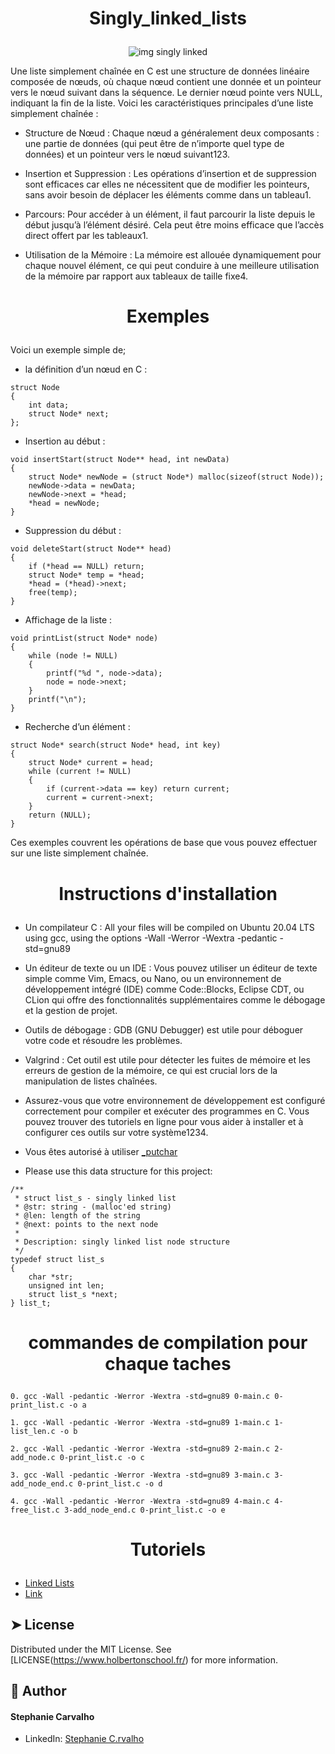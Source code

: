 # <p align="center">Singly_linked_lists</p>

<p align="center">
  <img src="https://i.ytimg.com/vi/vcQIFT79_50/maxresdefault.jpg" alt="img singly linked" />
</p>

Une liste simplement chaînée en C est une structure de données linéaire composée de nœuds, où chaque nœud contient une donnée et un pointeur vers le nœud suivant dans la séquence. Le dernier nœud pointe vers NULL, indiquant la fin de la liste. Voici les caractéristiques principales d’une liste simplement chaînée :

- Structure de Nœud : Chaque nœud a généralement deux composants : une partie de données (qui peut être de n’importe quel type de données) et un pointeur vers le nœud suivant123.

- Insertion et Suppression : Les opérations d’insertion et de suppression sont efficaces car elles ne nécessitent que de modifier les pointeurs, sans avoir besoin de déplacer les éléments comme dans un tableau1.

- Parcours: Pour accéder à un élément, il faut parcourir la liste depuis le début jusqu’à l’élément désiré. Cela peut être moins efficace que l’accès direct offert par les tableaux1.

- Utilisation de la Mémoire : La mémoire est allouée dynamiquement pour chaque nouvel élément, ce qui peut conduire à une meilleure utilisation de la mémoire par rapport aux tableaux de taille fixe4.

# <p align="center">Exemples</p>

Voici un exemple simple de;

- la définition d’un nœud en C :

```
struct Node
{
    int data;
    struct Node* next;
};
```
- Insertion au début :

```
void insertStart(struct Node** head, int newData)
{
    struct Node* newNode = (struct Node*) malloc(sizeof(struct Node));
    newNode->data = newData;
    newNode->next = *head;
    *head = newNode;
}
```
- Suppression du début :

```
void deleteStart(struct Node** head)
{
    if (*head == NULL) return;
    struct Node* temp = *head;
    *head = (*head)->next;
    free(temp);
}
```
- Affichage de la liste :

```
void printList(struct Node* node)
{
    while (node != NULL)
    {
        printf("%d ", node->data);
        node = node->next;
    }
    printf("\n");
}
```
- Recherche d’un élément :

```
struct Node* search(struct Node* head, int key)
{
    struct Node* current = head;
    while (current != NULL)
    {
        if (current->data == key) return current;
        current = current->next;
    }
    return (NULL);
}
```
Ces exemples couvrent les opérations de base que vous pouvez effectuer sur une liste simplement chaînée.

# <p align="center">Instructions d'installation</p>

- Un compilateur C : All your files will be compiled on Ubuntu 20.04 LTS using gcc, using the options -Wall -Werror -Wextra -pedantic -std=gnu89
- Un éditeur de texte ou un IDE : Vous pouvez utiliser un éditeur de texte simple comme Vim, Emacs, ou Nano, ou un environnement de développement intégré (IDE) comme Code::Blocks, Eclipse CDT, ou CLion qui offre des fonctionnalités supplémentaires comme le débogage et la gestion de projet.
- Outils de débogage : GDB (GNU Debugger) est utile pour déboguer votre code et résoudre les problèmes.
- Valgrind : Cet outil est utile pour détecter les fuites de mémoire et les erreurs de gestion de la mémoire, ce qui est crucial lors de la manipulation de listes chaînées.
- Assurez-vous que votre environnement de développement est configuré correctement pour compiler et exécuter des programmes en C. Vous pouvez trouver des tutoriels en ligne pour vous aider à installer et à configurer ces outils sur votre système1234.
- Vous êtes autorisé à utiliser [_putchar](https://github.com/hs-hq/_putchar.c/blob/main/_putchar.c)

- Please use this data structure for this project:

```
/**
 * struct list_s - singly linked list
 * @str: string - (malloc'ed string)
 * @len: length of the string
 * @next: points to the next node
 *
 * Description: singly linked list node structure
 */
typedef struct list_s
{
    char *str;
    unsigned int len;
    struct list_s *next;
} list_t;
```


# <p align="center">commandes de compilation pour chaque taches</p>

```
0. gcc -Wall -pedantic -Werror -Wextra -std=gnu89 0-main.c 0-print_list.c -o a
```

```
1. gcc -Wall -pedantic -Werror -Wextra -std=gnu89 1-main.c 1-list_len.c -o b
```

```
2. gcc -Wall -pedantic -Werror -Wextra -std=gnu89 2-main.c 2-add_node.c 0-print_list.c -o c
```

```
3. gcc -Wall -pedantic -Werror -Wextra -std=gnu89 3-main.c 3-add_node_end.c 0-print_list.c -o d
```

```
4. gcc -Wall -pedantic -Werror -Wextra -std=gnu89 4-main.c 4-free_list.c 3-add_node_end.c 0-print_list.c -o e
```

# <p align="center">Tutoriels</p>

- [Linked Lists](https://www.youtube.com/watch?v=udapt4FGY20&t=130s&ab_channel=UNSWeLearning)
- [Link](https://www.geeksforgeeks.org/singly-linked-list-tutorial/)

## ➤ License
Distributed under the MIT License.
See [LICENSE(https://www.holbertonschool.fr/) for more information.


## 🙇 Author
#### Stephanie Carvalho
- LinkedIn: [Stephanie C.rvalho](https://www.linkedin.com/in/stephanie-c-35582a13a/)
